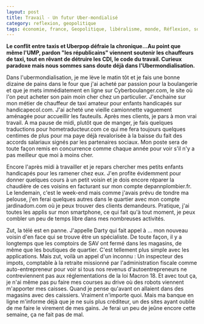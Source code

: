 ```yaml
---
layout: post
title: Travail - Un futur Uber-mondialisé
category: reflexion, geopolitique
tags: économie, france, Geopolitique, libéralisme, monde, Réflexion, société, travail
---
```


**Le conflit entre taxis et Uberpop défraie la chronique...Au point que même l'UMP, pardon "les républicains" viennent soutenir les chauffeurs de taxi, tout en rêvant de détruire les CDI, le code du travail. Curieux paradoxe mais nous sommes sans doute déjà dans l'Ubermondialisation.**

Dans l'ubermondialisation, je me lève le matin tôt et je fais une bonne dizaine de pains dans le four que j'ai acheté par passion pour la boulangerie et que je mets immédiatement en ligne sur Cyberboulanger.com, le site où l'on peut acheter son pain moin cher chez un particulier. J'enchaine sur mon métier de chauffeur de taxi amateur pour enfants handicapés sur handicapecol.com. J'ai acheté une vieille camionnette vaguement aménagée pour accueillir les fauteuils. Après mes clients, je pars à mon vrai travail. A ma pause de midi, plutôt que de manger, je fais quelques traductions pour hometraducteur.com ce qui me fera toujours quelques centimes de plus pour ma paye déjà revalorisée à la baisse du fait des accords salariaux signés par les partenaires sociaux. Mon poste sera de toute façon remis en concurrence comme chaque année pour voir s'il n'y a pas meilleur que moi à moins cher.

Encore l'après midi à travailler et je repars chercher mes petits enfants handicapés pour les ramener chez eux. J'en profite évidemment pour donner quelques cours à un petit voisin et je dois encore réparer la chaudière de ces voisins en facturant sur mon compte depannplombier.fr. Le lendemain, c'est le week-end mais comme j'avais prévu de tondre ma pelouse, j'en ferai quelques autres dans le quartier avec mon compte jardinadom.com où je peux trouver des clients demandeurs. Pratique, j'ai toutes les applis sur mon smartphone, ce qui fait qu'à tout moment, je peux combler un peu de temps libre dans mes nombreuses activités.

Zut, la télé est en panne. J'appelle Darty qui fait appel à ... mon nouveau voisin d'en face qui se trouve être un spécialiste. De toute façon, il y a longtemps que les comptoirs de SAV ont fermé dans les magasins, de même que les boutiques de quartier. C'est tellement plus simple avec les applications. Mais zut, voilà un appel d'un inconnu : Un inspecteur des impots, comptable à la retraite missionné par l'administration fiscale comme auto-entrepreneur pour voir si tous nos revenus d'autoentrepreneurs ne contreviennent pas aux réglementations de la loi Macron 18. Et avec tout ça, je n'ai même pas pu faire mes courses au drive où des robots viennent m'apporter mes caisses. Quand je pense qu'avant on allaient dans des magasins avec des caissiers. Vraiment n'importe quoi. Mais ma banque en ligne m'informe déjà que je ne suis plus créditeur, un des sites ayant oublié de me faire le virement de mes gains. Je ferai un peu de jeûne encore cette semaine, ça ne fait pas de mal.


